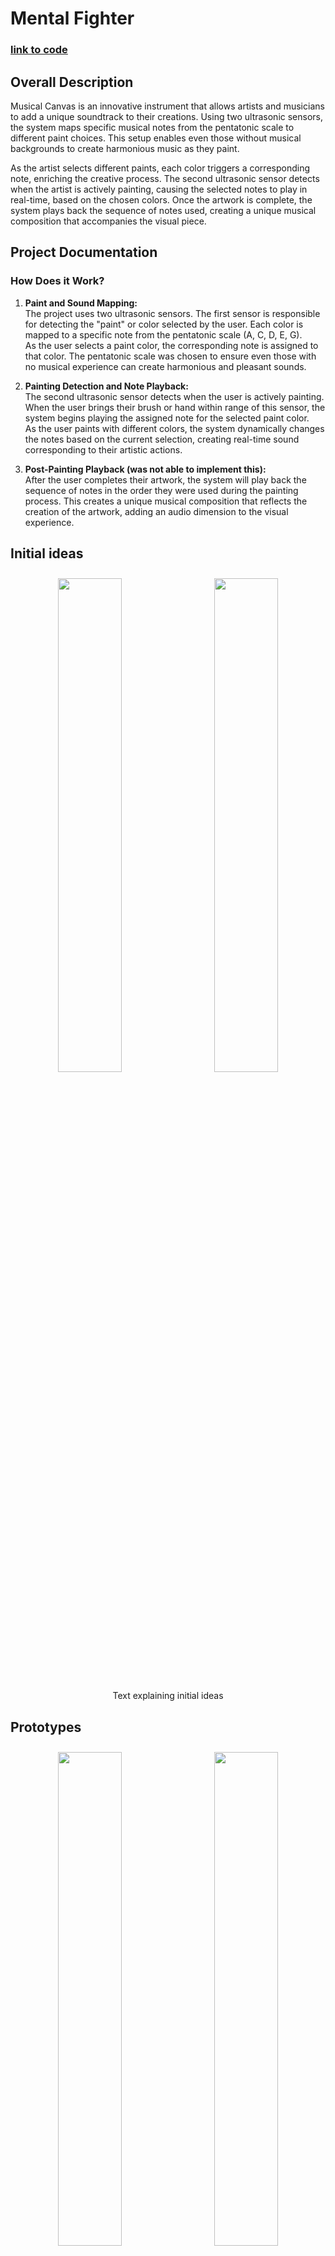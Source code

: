 # Mental Fighter 

### [link to code](A2.ino)

## Overall Description
Musical Canvas is an innovative instrument that allows artists and musicians to add a unique soundtrack to their creations. Using two ultrasonic sensors, the system maps specific musical notes from the pentatonic scale to different paint choices. This setup enables even those without musical backgrounds to create harmonious music as they paint.

As the artist selects different paints, each color triggers a corresponding note, enriching the creative process. The second ultrasonic sensor detects when the artist is actively painting, causing the selected notes to play in real-time, based on the chosen colors. Once the artwork is complete, the system plays back the sequence of notes used, creating a unique musical composition that accompanies the visual piece.
## Project Documentation 
### How Does it Work?

1. **Paint and Sound Mapping:**  
   The project uses two ultrasonic sensors. The first sensor is responsible for detecting the "paint" or color selected by the user. Each color is mapped to a specific note from the pentatonic scale (A, C, D, E, G).  
   As the user selects a paint color, the corresponding note is assigned to that color. The pentatonic scale was chosen to ensure even those with no musical experience can create harmonious and pleasant sounds.

2. **Painting Detection and Note Playback:**  
   The second ultrasonic sensor detects when the user is actively painting. When the user brings their brush or hand within range of this sensor, the system begins playing the assigned note for the selected paint color.  
   As the user paints with different colors, the system dynamically changes the notes based on the current selection, creating real-time sound corresponding to their artistic actions.

3. **Post-Painting Playback (was not able to implement this):**  
   After the user completes their artwork, the system will play back the sequence of notes in the order they were used during the painting process. This creates a unique musical composition that reflects the creation of the artwork, adding an audio dimension to the visual experience.


## Initial ideas
<div style="text-align: center;">
  <img src="CPSC599A2Images/Assignment 2_241106_215100_3.jpg" style="width: 45%; height: auto; display: inline-block; margin: 10px;">
   <img src="CPSC599A2Images/Assignment 2_241106_215100_2.jpg" style="width: 45%; height: auto; display: inline-block; margin: 10px;">
   <p> Text explaining initial ideas</p>
</div>

## Prototypes 
<div style="text-align: center;">
  <img src="CPSC599A2Images/IMG_0336.PNG" style="width: 45%; height: auto; display: inline-block; margin: 10px;">
  <img src="CPSC599A2Images/IMG_0337.PNG" style="width: 45%; height: auto; display: inline-block; margin: 10px;">
  <img src="CPSC599A2Images/IMG_0338.PNG" style="width: 45%; height: auto; display: inline-block; margin: 10px;">
  <img src="CPSC599A2Images/IMG_0339.PNG" style="width: 45%; height: auto; display: inline-block; margin: 10px;">
   <p>Test explaining early prototypes </p>
</div>
<div style="text-align: center;">
  <img src="CPSC599A2Images/IMG_0340.PNG" style="width: 45%; height: auto; display: inline-block; margin: 10px;">
  <img src="CPSC599A2Images/IMG_0341.PNG" style="width: 45%; height: auto; display: inline-block; margin: 10px;">
  <img src="CPSC599A2Images/IMG_0342.PNG" style="width: 45%; height: auto; display: inline-block; margin: 10px;">
  <img src="CPSC599A2Images/IMG_0343.PNG" style="width: 45%; height: auto; display: inline-block; margin: 10px;">
   <p>Test explaining pre-final and final prototypes </p>
</div>


### Circuit Schematic Diagram
<div style="text-align: center;">
  <img src="CPSC599A1circuit.png" style="width: 45%; height: auto; display: inline-block; margin: 10px;">
</div>

### Demo Video 
<div style="text-align: center;">
  <iframe width="560" height="315" src="https://www.youtube.com/embed/Ia-3yWniXXw" 
  title="YouTube video player" frameborder="0" allow="accelerometer; autoplay; clipboard-write; encrypted-media; gyroscope; picture-in-picture" allowfullscreen>
  </iframe>
</div>


## Refrence 
<a href="https://docs.arduino.cc/learn/electronics/servo-motors/">Guide for servo motors </a><br>
<a href="https://www.youtube.com/watch?v=tF3-zdU4qhw&ab_channel=TD_Sculptures%26Crafts">tutorial helped with building mental fighters body </a>
<a href="https://www.youtube.com/watch?v=4tjkLSWzl_g&list=PL9ZvIWB2N7tS1Q2JEs3H-poSWc0xKp8f8&ab_channel=PaperPatriot">tutorial helped with building mental fighters body </a>


